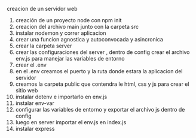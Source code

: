 creacion de un servidor web
1. creación de un proyecto node con npm init
2. creacion del archivo main junto con la carpeta src
3. instalar nodemon y correr aplicacion
4. crear una funcion agnostica y autoconvocada y asincronica
5. crear la carpeta server
6. crear las configuraciones del server , dentro de config crear el archivo env.js para manejar
   las variables de entorno
7. crear el .env
8. en el .env creamos el puerto y la ruta donde estara la aplicacion del servidor
9. creamos la carpeta public que contendra le html, css y js para crear el sitio web
10. instalar dotenv e importarlo en env.js
11. instalar env-var
12. configurar las variables de entorno y exportar el archivo js dentro de config
13. luego en server importar el env.js en index.js
14. instalar express